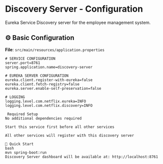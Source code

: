# Discovery Server - Configuration

Eureka Service Discovery server for the employee management system.

## ⚙️ Basic Configuration

**File**: `src/main/resources/application.properties`

```properties
# SERVICE CONFIGURATION
server.port=8761
spring.application.name=discovery-server

# EUREKA SERVER CONFIGURATION
eureka.client.register-with-eureka=false
eureka.client.fetch-registry=false
eureka.server.enable-self-preservation=false

# LOGGING
logging.level.com.netflix.eureka=INFO
logging.level.com.netflix.discovery=INFO

 Required Setup
No additional dependencies required

Start this service first before all other services

All other services will register with this discovery server

🚀 Quick Start
bash
mvn spring-boot:run
Discovery Server dashboard will be available at: http://localhost:8761

